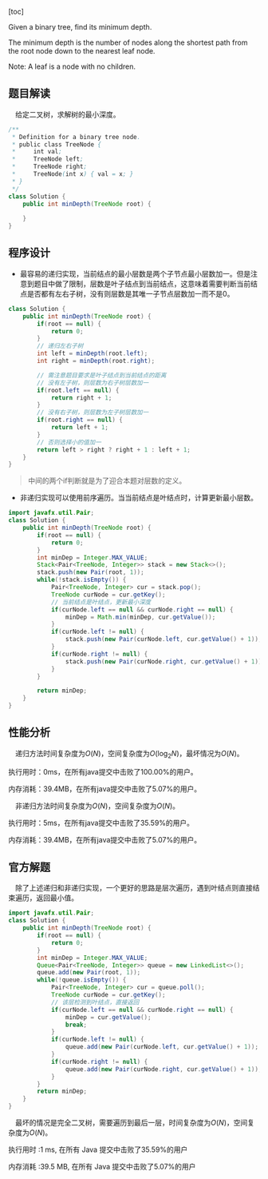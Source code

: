 [toc]

Given a binary tree, find its minimum depth.

The minimum depth is the number of nodes along the shortest path from the root node down to the nearest leaf node.

Note: A leaf is a node with no children.



## 题目解读

&emsp;给定二叉树，求解树的最小深度。

```java
/**
 * Definition for a binary tree node.
 * public class TreeNode {
 *     int val;
 *     TreeNode left;
 *     TreeNode right;
 *     TreeNode(int x) { val = x; }
 * }
 */
class Solution {
    public int minDepth(TreeNode root) {
        
    }
}
```

## 程序设计

* 最容易的递归实现，当前结点的最小层数是两个子节点最小层数加一。但是注意到题目中做了限制，层数是叶子结点到当前结点，这意味着需要判断当前结点是否都有左右子树，没有则层数是其唯一子节点层数加一而不是0。

```java
class Solution {
    public int minDepth(TreeNode root) {
        if(root == null) {
            return 0;
        }
        // 递归左右子树
        int left = minDepth(root.left);
        int right = minDepth(root.right);

        // 需注意题目要求是叶子结点到当前结点的距离
        // 没有左子树，则层数为右子树层数加一
        if(root.left == null) {
            return right + 1;
        }
        // 没有右子树，则层数为左子树层数加一
        if(root.right == null) {
            return left + 1;
        }
        // 否则选择小的值加一
        return left > right ? right + 1 : left + 1;
    }
}
```

> 中间的两个if判断就是为了迎合本题对层数的定义。

* 非递归实现可以使用前序遍历。当当前结点是叶结点时，计算更新最小层数。

```java
import javafx.util.Pair;
class Solution {
    public int minDepth(TreeNode root) {
        if(root == null) {
            return 0;
        }
        int minDep = Integer.MAX_VALUE;
        Stack<Pair<TreeNode, Integer>> stack = new Stack<>();
        stack.push(new Pair(root, 1));
        while(!stack.isEmpty()) {
            Pair<TreeNode, Integer> cur = stack.pop();
            TreeNode curNode = cur.getKey();
            // 当前结点是叶结点，更新最小深度
            if(curNode.left == null && curNode.right == null) {
                minDep = Math.min(minDep, cur.getValue());
            }
            if(curNode.left != null) {
                stack.push(new Pair(curNode.left, cur.getValue() + 1));
            }
            if(curNode.right != null) {
                stack.push(new Pair(curNode.right, cur.getValue() + 1));
            }
        }

        return minDep;
    }
}
```

## 性能分析

&emsp;递归方法时间复杂度为$O(N)$，空间复杂度为$O(\log_2N)$，最坏情况为$O(N)$。

执行用时：0ms，在所有java提交中击败了100.00%的用户。

内存消耗：39.4MB，在所有java提交中击败了5.07%的用户。

&emsp;非递归方法时间复杂度为$O(N)$，空间复杂度为$O(N)$。

执行用时：5ms，在所有java提交中击败了35.59%的用户。

内存消耗：39.4MB，在所有java提交中击败了5.07%的用户。

## 官方解题

&emsp;除了上述递归和非递归实现，一个更好的思路是层次遍历，遇到叶结点则直接结束遍历，返回最小值。

```java
import javafx.util.Pair;
class Solution {
    public int minDepth(TreeNode root) {
        if(root == null) {
            return 0;
        }
        int minDep = Integer.MAX_VALUE;
        Queue<Pair<TreeNode, Integer>> queue = new LinkedList<>();
        queue.add(new Pair(root, 1));
        while(!queue.isEmpty()) {
            Pair<TreeNode, Integer> cur = queue.poll();
            TreeNode curNode = cur.getKey();
            // 该层检测到叶结点，直接返回
            if(curNode.left == null && curNode.right == null) {
                minDep = cur.getValue();
                break;
            }
            if(curNode.left != null) {
                queue.add(new Pair(curNode.left, cur.getValue() + 1));
            }
            if(curNode.right != null) {
                queue.add(new Pair(curNode.right, cur.getValue() + 1));
            }
        }
        return minDep;
    }
}
```

&emsp;最坏的情况是完全二叉树，需要遍历到最后一层，时间复杂度为$O(N)$，空间复杂度为$O(N)$。

执行用时 :1 ms, 在所有 Java 提交中击败了35.59%的用户

内存消耗 :39.5 MB, 在所有 Java 提交中击败了5.07%的用户